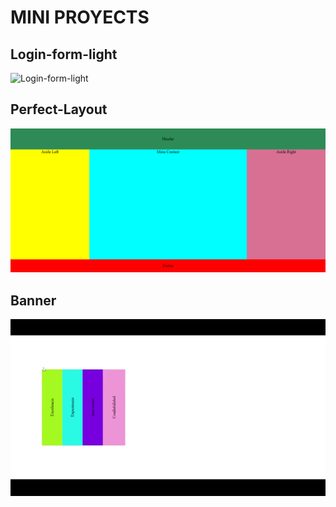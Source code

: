 # MINI PROYECTS

## Login-form-light

![Login-form-light](/Login_Form_Light/Login-Form-Light.gif)

## Perfect-Layout

![Perfect-Layout](/Perfect_Layout/Perfect-Layout.png)

## Banner

![Banner](/Banner/Bannner.gif)
